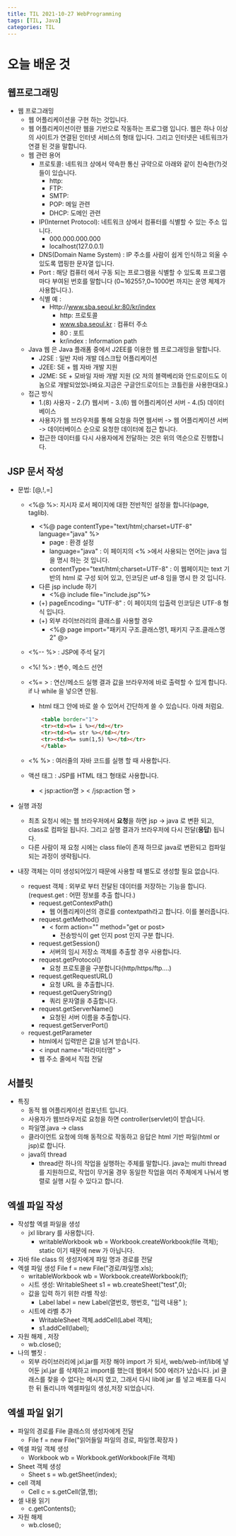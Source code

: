 ```yaml
---
title: TIL 2021-10-27 WebProgramming
tags: [TIL, Java]
categories: TIL
---
```

# 오늘 배운 것 
## 웹프로그래밍
- 웹 프로그래밍 
    - 웹 어플리케이션을 구현 하는 것입니다. 
    - 웹 어플리케이션이란 웹을 기반으로 작동하는 프로그램 입니다. 웹은 하나 이상의 사이트가 연결된 인터넷 서비스의 형태 입니다. 그리고 인터넷은 네트워크가 연결 된 것을 말합니다. 
    - 웹 관련 용어 
        - 프로토콜: 네트워크 상에서 약속한 통신 규약으로 아래와 같이 친숙한(?)것들이 있습니다. 
            - http: 
            - FTP: 
            - SMTP: 
            - POP: 메일 관련 
            - DHCP: 도메인 관련 
        - IP(Internet Protocol): 네트워크 상에서 컴퓨터를 식별할 수 있는 주소 입니다. 
            - 000.000.000.000
            - localhost(127.0.0.1)
        - DNS(Domain Name System) : IP 주소를 사람이 쉽게 인식하고 외울 수 있도록 맵핑한 문자열 입니다.
        - Port : 해당 컴퓨터 에서 구동 되는 프로그램을 식별할 수 있도록 프로그램마다 부여된 번호를 말합니다 (0~16255?,0~1000번 까지는 운영 체제가 사용합니다.).
        - 식별 예 : 
            - Http://www.sba.seoul.kr:80/kr/index
                - http: 프로토콜
                - www.sba.seoul.kr : 컴퓨터 주소 
                - 80 : 포트 
                - kr/index : Information path 
    - Java 웹 은 Java 플래폼 중에서 J2EE를 이용한 웹 프로그래밍을 말합니다.
        - J2SE : 일반 자바 개발 데스크탑 어플리케이션
        - J2EE: SE + 웹 자바 개발 지원
        - J2ME: SE + 모바일 자바 개발 지원 (오 저의 블랙베리와 안드로이드도 이놈으로 개발되었었나봐요.지금은 구글안드로이드는 코틀린을 사용한대요.)
    - 접근 방식 
        - 1.(8) 사용자 - 2.(7) 웹서버 - 3.(6) 웹 어플리케이션 서버 - 4.(5) 데이터 베이스 
        - 사용자가 웹 브라우저를 통해 요청을 하면 웹서버 -> 웹 어플리케이션 서버 -> 데이터베이스 순으로 요청한 데이터에 접근 합니다. 
        - 접근한 데이터를 다시 사용자에게 전달하는 것은 위의 역순으로 진행합니다. 

## JSP 문서 작성
- 문법: [@,!,=]
    - <%@ %>: 지시자 로서 페이지에 대한 전반적인 설정을 합니다(page, taglib).
        - <%@ page contentType="text/html;charset=UTF-8" language="java" %>
            - page : 환경 설정 
            - language="java" : 이 페이지의 <% >에서 사용되는 언어는 java 임을 명시 하는 것 입니다. 
            - contentType="text/html;charset=UTF-8" : 이 웹페이지는 text 기반의 html 로 구성 되어 있고, 인코딩은 utf-8 임을 명시 한 것 입니다. 
        - 다른 jsp include 하기 
            - <%@ include file="include.jsp"%>
        - (+) pageEncoding= "UTF-8" : 이 페이지의 입출력 인코딩은 UTF-8 형식 입니다. 
        - (+) 외부 라이브러리의 클래스를 사용할 경우 
            - <%@ page import="패키지 구조.클래스명1, 패키지 구조.클래스명2" @>

    - <%-- %> : JSP에 주석 달기 
    - <%! %> : 변수, 메소드 선언 
    - <%= > : 연산/메소드 실행 결과 값을 브라우저에 바로 출력할 수 있게 합니다. if 나 while 을 넣으면 안됨. 
        - html 태그 안에 바로 쓸 수 있어서 간단하게 쓸 수 있습니다. 아래 처럼요.
        ```html
            <table border="1">
            <tr><td><%= i %></td></tr>
            <tr><td><%= str %></td></tr>
            <tr><td><%= sum(1,5) %></td></tr>
            </table>
        ```
    - <% %> : 여러줄의 자바 코드를 실행 할 때 사용합니다.
    - 액션 태그 : JSP를 HTML 태그 형태로 사용합니다. 
        - < jsp:action명 > < /jsp:action 명 >
- 실행 과정 
    - 최초 요청시 에는 웹 브라우저에서 **요청**을 하면 jsp -> java 로 변환 되고, class로 컴파일 됩니다. 그리고 실행 결과가 브라우저에 다시 전달(**응답**) 됩니다. 
    - 다른 사람이 재 요청 시에는 class file이 존재 하므로 java로 변환되고 컴파일 되는 과정이 생략됩니다. 


- 내장 객체는 이미 생성되어있기 때문에 사용할 때 별도로 생성할 필요 없습니다. 
    - request 객체 : 외부로 부터 전달된 데이터를 저장하는 기능을 합니다. (request.get : 어떤 정보를 추출 합니다.)
        - request.getContextPath() 
            - 웹 어플리케이션의 경로를 contextpath라고 합니다. 이를 불러줍니다. 
        - request.getMethod()
            - < form action="" method="get or post>
                - 전송방식이 get 인지 post 인지 구분 합니다.
        - request.getSession()
            - 서버의 임시 저장소 객체를 추출할 경우 사용합니다. 
        - request.getProtocol()
            - 요청 프로토콜을 구분합니다(http/https/ftp....)
        - request.getRequestURL()
            - 요청 URL 을 추출합니다. 
        - request.getQueryString()
            - 쿼리 문자열을 추출합니다. 
        - request.getServerName()
            - 요청된 서버 이름을 추출합니다. 
        - request.getServerPort()
    - request.getParameter 
        - html에서 입력받은 값을 넘겨 받습니다. 
        - < input name="파라미터명" >
        - 웹 주소 줄에서 직접 전달 
    
## 서블릿 
- 특징 
    - 동적 웹 어플리케이션 컴포넌트 입니다. 
    - 사용자가 웹브라우저로 요청을 하면 controller(servlet)이 받습니다. 
    - 파일명.java -> class 
    - 클라이언트 요청에 의해 동적으로 작동하고 응답은 html 기반 파일(html or jsp)로 합니다. 
    - java의 thread 
        - thread란 하나의 작업을 실행하는 주체를 말합니다. java는 multi thread를 지원하므로, 작업이 무거울 경우 동일한 작업을 여러 주체에게 나눠서 병렬로 실행 시킬 수 있다고 합니다. 

## 엑셀 파일 작성 
- 작성할 엑셀 파일을 생성
    - jxl library 를 사용합니다. 
        - writableWorkbook wb = Workbook.createWorkbook(file 객체); static 이기 때문에 new 가 아닙니다. 
- 자바 file class 의 생성자에게 파일 명과 경로를 전달 
- 엑셀 파일 생성 File f = new File("경로/파일명.xls);
    - writableWorkbook wb = Workbook.createWorkbook(f);
    - 시트 생성: WritableSheet s1 = wb.createSheet("test",0);
    - 값을 입력 하기 위한 라벨 작성: 
        - Label label = new Label(열번호, 행번호, "입력 내용" );
    - 시트에 라벨 추가 
        - WritableSheet 객체.addCell(Label 객체);
        - s1.addCell(label);
- 자원 해제 , 저장
    - wb.close();
- 나의 뻘짓 : 
    - 외부 라이브러리에 jxl.jar를 저장 해야 import 가 되서, web/web-inf/lib에 넣어둔 jxl.jar 를 삭제하고 import를 했는데 웹에서 500 에러가 났습니다. jxl 클래스를 찾을 수 없다는 메시지 였고, 그래서 다시 lib에 jar 를 넣고 배포를 다시 한 뒤 돌리니까 엑셀파일의 생성,저장 되었습니다. 


## 엑셀 파일 읽기 
- 파일의 경로를 File 클래스의 생성자에게 전달 
    - File f = new File("읽어들일 파일의 경로, 파일명.확장자 )
- 엑셀 파일 객체 생성 
    - Workbook wb = Workbook.getWorkbook(File 객체)
- Sheet 객체 생성
    - Sheet s = wb.getSheet(index);
- cell 객체 
    - Cell c = s.getCell(열,행);
- 셀 내용 읽기 
    - c.getContents();
- 자원 해제 
    - wb.close();